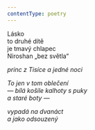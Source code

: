 ```yaml
---
contentType: poetry
---
```


<section>

Lásko  
to druhé dítě  
je tmavý chlapec  
Niroshan „bez světla“

_princ z Tisíce a jedné noci_

</section>

<section>

_To jen v tom oblečení  
— bílá košile kalhoty s puky  
a staré boty —_

</section>

<section>

_vypadá na dvanáct  
a jako odsouzený_

</section>
